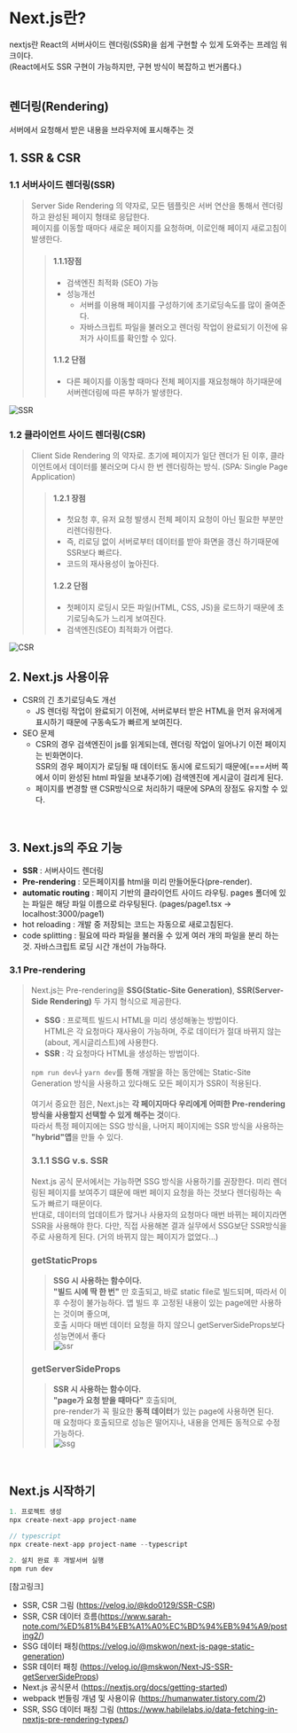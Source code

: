 # Next.js란?
nextjs란 React의 서버사이드 렌더링(SSR)을 쉽게 구현할 수 있게 도와주는 프레임 워크이다.  
(React에서도 SSR 구현이 가능하지만, 구현 방식이 복잡하고 번거롭다.)
<br/><br/>

## 렌더링(Rendering)
서버에서 요청해서 받은 내용을 브라우저에 표시해주는 것

## 1. SSR & CSR
### 1.1 서버사이드 렌더링(SSR)
> Server Side Rendering 의 약자로, 모든 템플릿은 서버 연산을 통해서 렌더링하고 완성된 페이지 형태로 응답한다.  
페이지를 이동할 때마다 새로운 페이지를 요청하며, 이로인해 페이지 새로고침이 발생한다.  
> > #### 1.1.1장점
> > * 검색엔진 최적화 (SEO) 가능
> > * 성능개선
> >   - 서버를 이용해 페이지를 구성하기에 초기로딩속도를 많이 줄여준다. 
> >   - 자바스크립트 파일을 불러오고 렌더링 작업이 완료되기 이전에 유저가 사이트를 확인할 수 있다.
> > #### 1.1.2 단점
> > * 다른 페이지를 이동할 때마다 전체 페이지를 재요청해야 하기때문에 서버렌더링에 따른 부하가 발생한다.  

<img src="https://media.vlpt.us/images/kdo0129/post/14753408-aa2e-4eed-948f-4b6bcef026b5/image.png" alt="SSR"/>

### 1.2 클라이언트 사이드 렌더링(CSR)
> Client Side Rendering 의 약자로. 초기에 페이지가 일단 렌더가 된 이후, 클라이언트에서 데이터를 불러오며 다시 한 번 렌더링하는 방식. (SPA: Single Page Application)
> > #### 1.2.1 장점
> > * 첫요청 후, 유저 요청 발생시 전체 페이지 요청이 아닌 필요한 부분만 리렌더링한다. 
> > * 즉, 리로딩 없이 서버로부터 데이터를 받아 화면을 갱신 하기때문에 SSR보다 빠르다.
> > * 코드의 재사용성이 높아진다.
> > #### 1.2.2 단점
> > * 첫페이지 로딩시 모든 파일(HTML, CSS, JS)을 로드하기 때문에 초기로딩속도가 느리게 보여진다.
> > * 검색엔진(SEO) 최적화가 어렵다.

<img src="https://media.vlpt.us/images/kdo0129/post/3edb3957-d148-4eca-8d12-e796ae42b3cb/image.png" alt="CSR"/>
<br/>

## 2. Next.js 사용이유
* CSR의 긴 초기로딩속도 개선
  - JS 렌더링 작업이 완료되기 이전에, 서버로부터 받은 HTML을 먼저 유저에게 표시하기 때문에 구동속도가 빠르게 보여진다.
* SEO 문제
  - CSR의 경우 검색엔진이 js를 읽게되는데, 렌더링 작업이 일어나기 이전 페이지는 빈화면이다.  
  SSR의 경우 페이지가 로딩될 때 데이터도 동시에 로드되기 때문에(===서버 쪽에서 이미 완성된 html 파일을 보내주기에) 검색엔진에 게시글이 걸리게 된다.
  - 페이지를 변경할 땐 CSR방식으로 처리하기 때문에 SPA의 장점도 유지할 수 있다.
<br/>

## 3. Next.js의 주요 기능
* **SSR** : 서버사이드 렌더링
* **Pre-rendering** : 모든페이지를 html을 미리 만들어둔다(pre-render).
* **automatic routing** : 페이지 기반의 클라이언트 사이드 라우팅. pages 폴더에 있는 파일은 해당 파일 이름으로 라우팅된다. (pages/page1.tsx -> localhost:3000/page1)
* hot reloading : 개발 중 저장되는 코드는 자동으로 새로고침된다.
* code splitting : 필요에 따라 파일을 불러올 수 있게 여러 개의 파일을 분리 하는 것. 자바스크립트 로딩 시간 개선이 가능하다.

### 3.1 Pre-rendering
>  Next.js는 Pre-rendering을 **SSG(Static-Site Generation)**, **SSR(Server-Side Rendering)** 두 가지 형식으로 제공한다. 
>  
>  * **SSG** : 프로젝트 빌드시 HTML을 미리 생성해놓는 방법이다.  
HTML은 각 요청마다 재사용이 가능하며, 주로 데이터가 절대 바뀌지 않는(about, 게시글리스트)에 사용한다.
>  * **SSR** : 각 요청마다 HTML을 생성하는 방법이다. 
>  
>  <code>npm run dev</code>나 <code>yarn dev</code>를 통해 개발을 하는 동안에는 Static-Site Generation 방식을 사용하고 있다해도 모든 페이지가 SSR이 적용된다.  
> <br/>
>  여기서 중요한 점은, Next.js는 **각 페이지마다 우리에게 어떠한 Pre-rendering 방식을 사용할지 선택할 수 있게 해주는 것**이다.  
>  따라서 특정 페이지에는 SSG 방식을, 나머지 페이지에는 SSR 방식을 사용하는 **"hybrid"앱**을 만들 수 있다.
>  
>  ### 3.1.1 SSG v.s. SSR
>  Next.js 공식 문서에서는 가능하면 SSG 방식을 사용하기를 권장한다.
>  미리 렌더링된 페이지를 보여주기 떄문에 매번 페이지 요청을 하는 것보다 렌더링하는 속도가 빠르기 때문이다.  
>  반대로, 데이터의 업데이트가 많거나 사용자의 요청마다 매번 바뀌는 페이지라면 SSR을 사용해야 한다.
>  다만, 직접 사용해본 결과 실무에서 SSG보단 SSR방식을 주로 사용하게 된다. (거의 바뀌지 않는 페이지가 없었다...)
>  
>  ### getStaticProps
>  > **SSG 시 사용하는 함수이다.**   
>  > **"빌드 시에 딱 한 번"** 만 호출되고, 바로 static file로 빌드되며, 따라서 이후 수정이 불가능하다.
>  > 앱 빌드 후 고정된 내용이 있는 page에만 사용하는 것이며 좋으며,   
>  > 호출 시마다 매번 데이터 요청을 하지 않으니 getServerSideProps보다 성능면에서 좋다   
>  > <img src="https://www.habilelabs.io/wp-content/uploads/2021/01/static-generation.png" alt="ssr"/>
>  
>  ### getServerSideProps
>  > **SSR 시 사용하는 함수이다.**   
>  > **"page가 요청 받을 때마다"** 호출되며,   
>  > pre-render가 꼭 필요한 **동적 데이터**가 있는 page에 사용하면 된다.   
>  > 매 요청마다 호출되므로 성능은 떨어지나, 내용을 언제든 동적으로 수정 가능하다.   
>  > <img src="https://www.habilelabs.io/wp-content/uploads/2021/01/server-side.png" alt="ssg"/>


<br/>

## Next.js 시작하기
```js
1. 프로젝트 생성
npx create-next-app project-name

// typescript
npx create-next-app project-name --typescript

2. 설치 완료 후 개발서버 실행
npm run dev
```

[참고링크]
- SSR, CSR 그림 (https://velog.io/@kdo0129/SSR-CSR)
- SSR, CSR 데이터 흐름(https://www.sarah-note.com/%ED%81%B4%EB%A1%A0%EC%BD%94%EB%94%A9/posting2/)
- SSG 데이터 패칭(https://velog.io/@mskwon/next-js-page-static-generation)
- SSR 데이터 패칭 (https://velog.io/@mskwon/Next-JS-SSR-getServerSideProps)
- Next.js 공식문서 (https://nextjs.org/docs/getting-started)
- webpack 번들링 개념 및 사용이유 (https://humanwater.tistory.com/2)
- SSR, SSG 데이터 패칭 그림 (https://www.habilelabs.io/data-fetching-in-nextjs-pre-rendering-types/)
